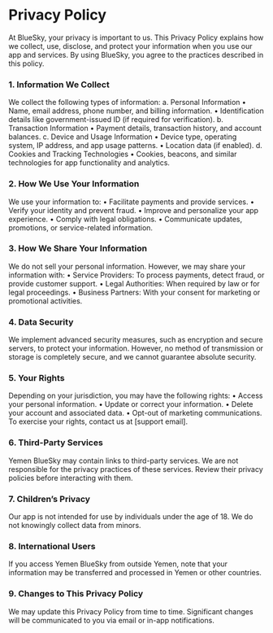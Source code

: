 # Privacy Policy
At BlueSky, your privacy is important to us. This Privacy Policy explains how we collect, use, disclose, and protect your information when you use our app and services. 
By using BlueSky, you agree to the practices described in this policy.

### 1. Information We Collect
We collect the following types of information:
a. Personal Information
    • Name, email address, phone number, and billing information.
    • Identification details like government-issued ID (if required for verification).
b. Transaction Information
    • Payment details, transaction history, and account balances.
c. Device and Usage Information
    • Device type, operating system, IP address, and app usage patterns.
    • Location data (if enabled).
d. Cookies and Tracking Technologies
    • Cookies, beacons, and similar technologies for app functionality and analytics.
### 2. How We Use Your Information
We use your information to:
    • Facilitate payments and provide services.
    • Verify your identity and prevent fraud.
    • Improve and personalize your app experience.
    • Comply with legal obligations.
    • Communicate updates, promotions, or service-related information.
### 3. How We Share Your Information
We do not sell your personal information. However, we may share your information with:
    • Service Providers: To process payments, detect fraud, or provide customer support.
    • Legal Authorities: When required by law or for legal proceedings.
    • Business Partners: With your consent for marketing or promotional activities.
### 4. Data Security
We implement advanced security measures, such as encryption and secure servers, to protect your information. However, no method of transmission or storage is completely secure, and we cannot guarantee absolute security.
### 5. Your Rights
Depending on your jurisdiction, you may have the following rights:
    • Access your personal information.
    • Update or correct your information.
    • Delete your account and associated data.
    • Opt-out of marketing communications.
To exercise your rights, contact us at [support email].
### 6. Third-Party Services
Yemen BlueSky may contain links to third-party services. We are not responsible for the privacy practices of these services. Review their privacy policies before interacting with them.
### 7. Children’s Privacy
Our app is not intended for use by individuals under the age of 18. We do not knowingly collect data from minors.
### 8. International Users
If you access Yemen BlueSky from outside Yemen, note that your information may be transferred and processed in Yemen or other countries.
### 9. Changes to This Privacy Policy
We may update this Privacy Policy from time to time. Significant changes will be communicated to you via email or in-app notifications.
